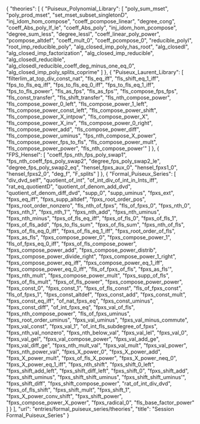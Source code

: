 {
    "theories": [
        {
            "Puiseux_Polynomial_Library": [
                "poly_sum_mset",
                "poly_prod_mset",
                "set_mset_subset_singletonD",
                "inj_idom_hom_compose",
                "coeff_pcompose_linear",
                "degree_cong",
                "coeff_Abs_poly_If_le",
                "coeff_Abs_poly",
                "inj_idom_hom_pcompose",
                "degree_sum_less",
                "degree_lessI",
                "coeff_linear_poly_power",
                "pcompose_altdef",
                "coeff_mult_0",
                "coeff_pcompose_0",
                "reducible_polyI",
                "root_imp_reducible_poly",
                "alg_closed_imp_poly_has_root",
                "alg_closedI",
                "alg_closed_imp_factorization",
                "alg_closed_imp_reducible",
                "alg_closedI_reducible",
                "alg_closedI_reducible_coeff_deg_minus_one_eq_0",
                "alg_closed_imp_poly_splits_coprime"
            ]
        },
        {
            "Puiseux_Laurent_Library": [
                "filterlim_at_top_div_const_nat",
                "fls_eq_iff",
                "fls_shift_eq_1_iff",
                "fps_to_fls_eq_iff",
                "fps_to_fls_eq_0_iff",
                "fps_to_fls_eq_1_iff",
                "fps_to_fls_power",
                "fls_as_fps",
                "fls_as_fps'",
                "fls_compose_fps_fps",
                "fls_const_transfer",
                "fls_shift_transfer",
                "fls_nth_compose_power",
                "fls_compose_power_0_left",
                "fls_compose_power_1_left",
                "fls_compose_power_const_left",
                "fls_compose_power_shift",
                "fls_compose_power_X_intpow",
                "fls_compose_power_X",
                "fls_compose_power_X_inv",
                "fls_compose_power_0_right",
                "fls_compose_power_add",
                "fls_compose_power_diff",
                "fls_compose_power_uminus",
                "fps_nth_compose_X_power",
                "fls_compose_power_fps_to_fls",
                "fls_compose_power_mult",
                "fls_compose_power_power",
                "fls_nth_compose_power'"
            ]
        },
        {
            "FPS_Hensel": [
                "coeff_fps_nth_fps_poly_swap1",
                "fps_nth_coeff_fps_poly_swap2",
                "degree_fps_poly_swap2_le",
                "degree_fps_poly_swap2_eq",
                "hensel_fpxs_aux_0",
                "hensel_fpxs1_0",
                "hensel_fpxs2_0",
                "deg_f",
                "F_splits"
            ]
        },
        {
            "Formal_Puiseux_Series": [
                "div_dvd_self",
                "quotient_of_int",
                "of_int_div_of_int_in_Ints_iff",
                "rat_eq_quotientD",
                "quotient_of_denom_add_dvd",
                "quotient_of_denom_diff_dvd",
                "supp_0",
                "supp_uminus",
                "fpxs_ext",
                "fpxs_eq_iff",
                "fpxs_supp_altdef",
                "fpxs_root_order_pos",
                "fpxs_root_order_nonzero",
                "fls_nth_of_fpxs",
                "fls_of_fpxs_0",
                "fpxs_nth_0",
                "fpxs_nth_1",
                "fpxs_nth_1'",
                "fpxs_nth_add",
                "fpxs_nth_uminus",
                "fpxs_nth_minus",
                "fpxs_of_fls_eq_iff",
                "fpxs_of_fls_0",
                "fpxs_of_fls_1",
                "fpxs_of_fls_add",
                "fps_to_fls_sum",
                "fpxs_of_fls_sum",
                "fpxs_nth_of_fls",
                "fpxs_of_fls_eq_0_iff",
                "fpxs_of_fls_eq_1_iff",
                "fpxs_root_order_of_fls",
                "fpxs_as_fls",
                "fpxs_compose_power_0",
                "fpxs_compose_power_1",
                "fls_of_fpxs_eq_0_iff",
                "fpxs_of_fls_compose_power",
                "fpxs_compose_power_add",
                "fpxs_compose_power_distrib",
                "fpxs_compose_power_divide_right",
                "fpxs_compose_power_1_right",
                "fpxs_compose_power_eq_iff",
                "fpxs_compose_power_eq_1_iff",
                "fpxs_compose_power_eq_0_iff",
                "fls_of_fpxs_of_fls",
                "fpxs_as_fls'",
                "fpxs_nth_mult",
                "fpxs_compose_power_mult",
                "fpxs_supp_of_fls",
                "fpxs_of_fls_mult",
                "fpxs_of_fls_power",
                "fpxs_compose_power_power",
                "fpxs_const_0",
                "fpxs_const_1",
                "fpxs_of_fls_const",
                "fls_of_fpxs_const",
                "fls_of_fpxs_1",
                "fpxs_const_altdef",
                "fpxs_const_add",
                "fpxs_const_mult",
                "fpxs_const_eq_iff",
                "of_nat_fpxs_eq",
                "fpxs_const_uminus",
                "fpxs_const_diff",
                "of_int_fpxs_eq",
                "fpxs_val_of_fls",
                "fpxs_nth_compose_power",
                "fls_of_fpxs_uminus",
                "fpxs_root_order_uminus",
                "fpxs_val_uminus",
                "fpxs_val_minus_commute",
                "fpxs_val_const",
                "fpxs_val_1",
                "of_int_fls_subdegree_of_fpxs",
                "fpxs_nth_val_nonzero",
                "fpxs_nth_below_val",
                "fpxs_val_leI",
                "fpxs_val_0",
                "fpxs_val_geI",
                "fpxs_val_compose_power",
                "fpxs_val_add_ge",
                "fpxs_val_diff_ge",
                "fpxs_nth_mult_val",
                "fpxs_val_mult",
                "fpxs_val_power",
                "fpxs_nth_power_val",
                "fpxs_X_power_0",
                "fpxs_X_power_add",
                "fpxs_X_power_mult",
                "fpxs_of_fls_X_power",
                "fpxs_X_power_neq_0",
                "fpxs_X_power_eq_1_iff",
                "fpxs_nth_shift",
                "fpxs_shift_0_left",
                "fpxs_shift_add_left",
                "fpxs_shift_diff_left",
                "fpxs_shift_0",
                "fpxs_shift_add",
                "fpxs_shift_uminus",
                "fpxs_shift_shift_uminus",
                "fpxs_shift_shift_uminus'",
                "fpxs_shift_diff",
                "fpxs_shift_compose_power",
                "rat_of_int_div_dvd",
                "fpxs_of_fls_shift",
                "fpxs_shift_mult",
                "fpxs_shift_1",
                "fpxs_X_power_conv_shift",
                "fpxs_shift_power",
                "fpxs_compose_power_X_power",
                "fpxs_radical_0",
                "fls_base_factor_power"
            ]
        }
    ],
    "url": "entries/formal_puiseux_series/theories",
    "title": "Session Formal_Puiseux_Series"
}